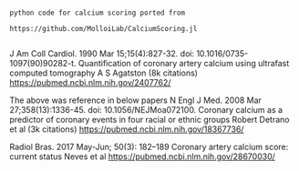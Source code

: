 
```

python code for calcium scoring ported from 

https://github.com/MolloiLab/CalciumScoring.jl


```

J Am Coll Cardiol. 1990 Mar 15;15(4):827-32. doi: 10.1016/0735-1097(90)90282-t.
Quantification of coronary artery calcium using ultrafast computed tomography
A S Agatston (8k citations)
https://pubmed.ncbi.nlm.nih.gov/2407762/
 
The above was reference in below papers
N Engl J Med. 2008 Mar 27;358(13):1336-45. doi: 10.1056/NEJMoa072100.
Coronary calcium as a predictor of coronary events in four racial or ethnic groups
Robert Detrano et al (3k citations)
https://pubmed.ncbi.nlm.nih.gov/18367736/

Radiol Bras. 2017 May-Jun; 50(3): 182–189
Coronary artery calcium score: current status
Neves et al
https://pubmed.ncbi.nlm.nih.gov/28670030/

